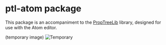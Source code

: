 # ptl-atom package

This package is an accompaniment to the [PropTreeLib](https://github.com/wvannoordt/PropTreeLib) library,
designed for use with the Atom editor.

(temporary image)
![Temporary](https://imgur.com/GXPIXTz)